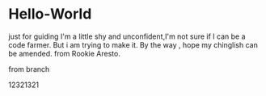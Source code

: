 # Hello-World
just for guiding
I'm a little shy and unconfident,I'm not sure if I can be a code farmer.
But i am trying to make it.
By the way , hope my chinglish can be amended.
from Rookie Aresto.


from branch

12321321